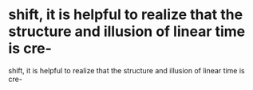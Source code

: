 # shift, it is helpful to realize that the structure and illusion of linear time is cre-

shift, it is helpful to realize that the structure and illusion of linear time is cre-
